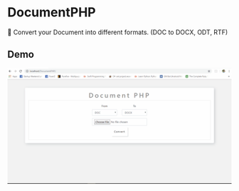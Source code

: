 # DocumentPHP
📄 Convert your Document into different formats. (DOC to DOCX, ODT, RTF) 

## Demo
![Alt Text](demo.gif)
